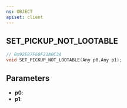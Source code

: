 ```yaml
---
ns: OBJECT
apiset: client
---
```

## SET_PICKUP_NOT_LOOTABLE

```c
// 0x92E87F60F21A0C3A
void SET_PICKUP_NOT_LOOTABLE(Any p0,Any p1);
```


## Parameters
* **p0**:
* **p1**:



